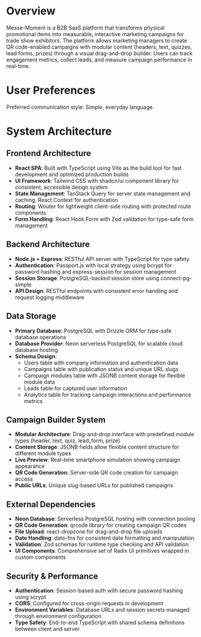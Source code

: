 # Overview

Messe-Moment is a B2B SaaS platform that transforms physical promotional items into measurable, interactive marketing campaigns for trade show exhibitors. The platform allows marketing managers to create QR code-enabled campaigns with modular content (headers, text, quizzes, lead forms, prizes) through a visual drag-and-drop builder. Users can track engagement metrics, collect leads, and measure campaign performance in real-time.

# User Preferences

Preferred communication style: Simple, everyday language.

# System Architecture

## Frontend Architecture
- **React SPA**: Built with TypeScript using Vite as the build tool for fast development and optimized production builds
- **UI Framework**: Tailwind CSS with shadcn/ui component library for consistent, accessible design system
- **State Management**: TanStack Query for server state management and caching, React Context for authentication
- **Routing**: Wouter for lightweight client-side routing with protected route components
- **Form Handling**: React Hook Form with Zod validation for type-safe form management

## Backend Architecture
- **Node.js + Express**: RESTful API server with TypeScript for type safety
- **Authentication**: Passport.js with local strategy using bcrypt for password hashing and express-session for session management
- **Session Storage**: PostgreSQL-backed session store using connect-pg-simple
- **API Design**: RESTful endpoints with consistent error handling and request logging middleware

## Data Storage
- **Primary Database**: PostgreSQL with Drizzle ORM for type-safe database operations
- **Database Provider**: Neon serverless PostgreSQL for scalable cloud database hosting
- **Schema Design**: 
  - Users table with company information and authentication data
  - Campaigns table with publication status and unique URL slugs
  - Campaign modules table with JSONB content storage for flexible module data
  - Leads table for captured user information
  - Analytics table for tracking campaign interactions and performance metrics

## Campaign Builder System
- **Modular Architecture**: Drag-and-drop interface with predefined module types (header, text, quiz, lead_form, prize)
- **Content Storage**: JSONB fields allow flexible content structure for different module types
- **Live Preview**: Real-time smartphone simulation showing campaign appearance
- **QR Code Generation**: Server-side QR code creation for campaign access
- **Public URLs**: Unique slug-based URLs for published campaigns

## External Dependencies
- **Neon Database**: Serverless PostgreSQL hosting with connection pooling
- **QR Code Generation**: qrcode library for creating campaign QR codes
- **File Upload**: react-dropzone for drag-and-drop file uploads
- **Date Handling**: date-fns for consistent date formatting and manipulation
- **Validation**: Zod schemas for runtime type checking and API validation
- **UI Components**: Comprehensive set of Radix UI primitives wrapped in custom components

## Security & Performance
- **Authentication**: Session-based auth with secure password hashing using scrypt
- **CORS**: Configured for cross-origin requests in development
- **Environment Variables**: Database URLs and session secrets managed through environment configuration
- **Type Safety**: End-to-end TypeScript with shared schema definitions between client and server